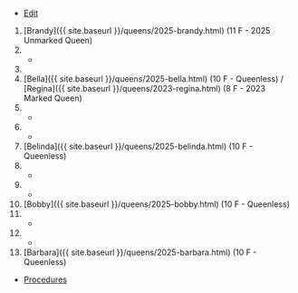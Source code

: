 * [Edit](https://github.com/joejcollins/rhapsody-angel/edit/master/_includes/apiary.md)

1. [Brandy]({{ site.baseurl }}/queens/2025-brandy.html) (11 F - 2025 Unmarked Queen)
2. -
3. 
4. [Bella]({{ site.baseurl }}/queens/2025-bella.html) (10 F - Queenless) / [Regina]({{ site.baseurl }}/queens/2023-regina.html) (8 F - 2023 Marked Queen)
5. -
6. -
7. [Belinda]({{ site.baseurl }}/queens/2025-belinda.html) (10 F - Queenless)
8. -
9. -
10. [Bobby]({{ site.baseurl }}/queens/2025-bobby.html) (10 F - Queenless)
11. -
12. -
13. [Barbara]({{ site.baseurl }}/queens/2025-barbara.html) (10 F - Queenless)

* [Procedures](https://github.com/joejcollins/rhapsody-angel/raw/master/book/00Book.pdf)
